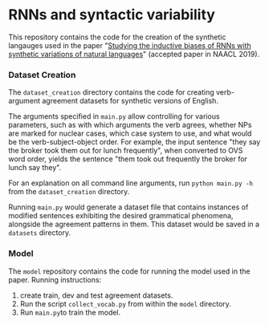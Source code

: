 # RNNs and syntactic variability

This repository contains the code for the creation of the synthetic langauges used in the paper "[Studying the inductive biases of RNNs
with synthetic variations of natural languages](https://arxiv.org/abs/1903.06400)" (accepted paper in NAACL 2019).

### Dataset Creation

The `dataset_creation` directory contains the code for creating verb-argument agreement datasets for synthetic versions of English.

The arguments specified in `main.py` allow controlling for various parameters, such as with which arguments the verb agrees, whether NPs are marked for nuclear cases, which case system to use, and what would be the verb-subject-object order. For example, the input sentence "they say the broker took them out for lunch frequently", when converted to OVS word order, yields the sentence "them took out frequently the broker for lunch say they".

For an explanation on all command line arguments, run `python main.py -h` from the `dataset_creation` directory.

Running `main.py` would generate a dataset file that contains instances of modified sentences exhibiting the desired grammatical phenomena, alongside the agreement patterns in them. This dataset would be saved in a `datasets` directory.

### Model

The `model` repository contains the code for running the model used in the paper. Running instructions:

1. create train, dev and test agreement datasets.
2. Run the script `collect_vocab.py` from within the `model` directory.
3. Run `main.py`to train the model.
